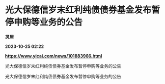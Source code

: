 # 光大保德信岁末红利纯债债券基金发布暂停申购等业务的公告
**灵犀**

**2023-10-25 02:22**

**https://www.yicai.com/news/101883966.html**

光大保德信岁末红利纯债债券基金发布暂停申购等业务的公告

光大保德信岁末红利纯债债券基金发布暂停申购等业务的公告